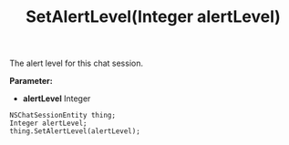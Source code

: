 ﻿---
uid: crmscript_ref_NSChatSessionEntity_SetAlertLevel
title: SetAlertLevel(Integer alertLevel)
intellisense: NSChatSessionEntity.SetAlertLevel
keywords: NSChatSessionEntity, GetAlertLevel
so.topic: reference
---

The alert level for this chat session.

**Parameter:** 
 - **alertLevel** Integer

```crmscript
NSChatSessionEntity thing;
Integer alertLevel;
thing.SetAlertLevel(alertLevel);
```

